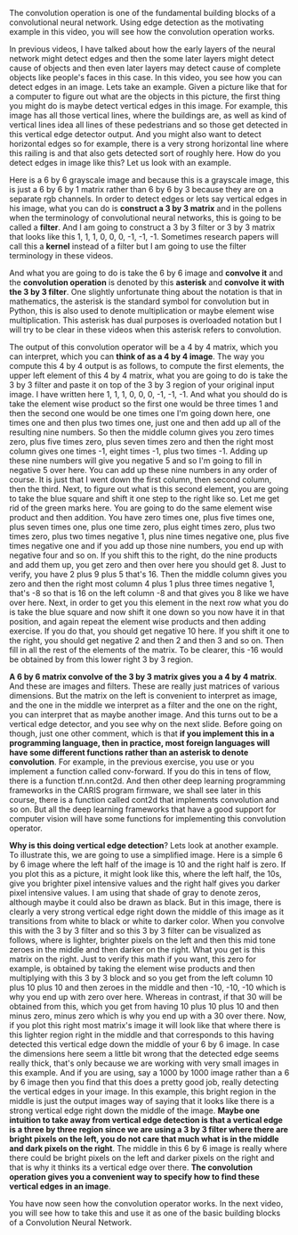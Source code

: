 The convolution operation is one of the fundamental building blocks of a convolutional neural network. Using edge detection as the motivating example in this video, you will see how the convolution operation works. 

In previous videos, I have talked about how the early layers of the neural network might detect edges and then the some later layers might detect cause of objects and then even later layers may detect cause of complete objects like people's faces in this case. In this video, you see how you can detect edges in an image. Lets take an example. Given a picture like that for a computer to figure out what are the objects in this picture, the first thing you might do is maybe detect vertical edges in this image. For example, this image has all those vertical lines, where the buildings are, as well as kind of vertical lines idea all lines of these pedestrians and so those get detected in this vertical edge detector output. And you might also want to detect horizontal edges so for example, there is a very strong horizontal line where this railing is and that also gets detected sort of roughly here. How do you detect edges in image like this? Let us look with an example. 

Here is a 6 by 6 grayscale image and because this is a grayscale image, this is just a 6 by 6 by 1 matrix rather than 6 by 6 by 3 because they are on a separate rgb channels. In order to detect edges or lets say vertical edges in his image, what you can do is **construct a 3 by 3 matrix** and in the pollens when the terminology of convolutional neural networks, this is going to be called a **filter**. And I am going to construct a 3 by 3 filter or 3 by 3 matrix that looks like this 1, 1, 1, 0, 0, 0, -1, -1, -1. Sometimes research papers will call this a **kernel** instead of a filter but I am going to use the filter terminology in these videos. 

And what you are going to do is take the 6 by 6 image and **convolve it** and the **convolution operation** is denoted by this **asterisk** and **convolve it with the 3 by 3 filter**. One slightly unfortunate thing about the notation is that in mathematics, the asterisk is the standard symbol for convolution but in Python, this is also used to denote multiplication or maybe element wise multiplication. This asterisk has dual purposes is overloaded notation but I will try to be clear in these videos when this asterisk refers to convolution. 

The output of this convolution operator will be a 4 by 4 matrix, which you can interpret, which you can **think of as a 4 by 4 image**. The way you compute this 4 by 4 output is as follows, to compute the first elements, the upper left element of this 4 by 4 matrix, what you are going to do is take the 3 by 3 filter and paste it on top of the 3 by 3 region of your original input image. I have written here 1, 1, 1, 0, 0, 0, -1, -1, -1. And what you should do is take the element wise product so the first one would be three times 1 and then the second one would be one times one I'm going down here, one times one and then plus two times one, just one and then add up all of the resulting nine numbers. So then the middle column gives you zero times zero, plus five times zero, plus seven times zero and then the right most column gives one times -1, eight times -1, plus two times -1. Adding up these nine numbers will give you negative 5 and so I'm going to fill in negative 5 over here. You can add up these nine numbers in any order of course. It is just that I went down the first column, then second column, then the third. Next, to figure out what is this second element, you are going to take the blue square and shift it one step to the right like so. Let me get rid of the green marks here. You are going to do the same element wise product and then addition. You have zero times one, plus five times one, plus seven times one, plus one time zero, plus eight times zero, plus two times zero, plus two times negative 1, plus nine times negative one, plus five times negative one and if you add up those nine numbers, you end up with negative four and so on. If you shift this to the right, do the nine products and add them up, you get zero and then over here you should get 8. Just to verify, you have 2 plus 9 plus 5 that's 16. Then the middle column gives you zero and then the right most column 4 plus 1 plus three times negative 1, that's -8 so that is 16 on the left column -8 and that gives you 8 like we have over here. Next, in order to get you this element in the next row what you do is take the blue square and now shift it one down so you now have it in that position, and again repeat the element wise products and then adding exercise. If you do that, you should get negative 10 here. If you shift it one to the right, you should get negative 2 and then 2 and then 3 and so on. Then fill in all the rest of the elements of the matrix. To be clearer, this -16 would be obtained by from this lower right 3 by 3 region. 

**A 6 by 6 matrix convolve of the 3 by 3 matrix gives you a 4 by 4 matrix**. And these are images and filters. These are really just matrices of various dimensions. But the matrix on the left is convenient to interpret as image, and the one in the middle we interpret as a filter and the one on the right, you can interpret that as maybe another image. And this turns out to be a vertical edge detector, and you see why on the next slide. Before going on though, just one other comment, which is that **if you implement this in a programming language, then in practice, most foreign languages will have some different functions rather than an asterisk to denote convolution**. For example, in the previous exercise, you use or you implement a function called conv-forward. If you do this in tens of flow, there is a function tf.nn.cont2d. And then other deep learning programming frameworks in the CARIS program firmware, we shall see later in this course, there is a function called cont2d that implements convolution and so on. But all the deep learning frameworks that have a good support for computer vision will have some functions for implementing this convolution operator. 

**Why is this doing vertical edge detection**? Lets look at another example. To illustrate this, we are going to use a simplified image. Here is a simple 6 by 6 image where the left half of the image is 10 and the right half is zero. If you plot this as a picture, it might look like this, where the left half, the 10s, give you brighter pixel intensive values and the right half gives you darker pixel intensive values. I am using that shade of gray to denote zeros, although maybe it could also be drawn as black. But in this image, there is clearly a very strong vertical edge right down the middle of this image as it transitions from white to black or white to darker color. When you convolve this with the 3 by 3 filter and so this 3 by 3 filter can be visualized as follows, where is lighter, brighter pixels on the left and then this mid tone zeroes in the middle and then darker on the right. What you get is this matrix on the right. Just to verify this math if you want, this zero for example, is obtained by taking the element wise products and then multiplying with this 3 by 3 block and so you get from the left column 10 plus 10 plus 10 and then zeroes in the middle and then -10, -10, -10 which is why you end up with zero over here. Whereas in contrast, if that 30 will be obtained from this, which you get from having 10 plus 10 plus 10 and then minus zero, minus zero which is why you end up with a 30 over there. Now, if you plot this right most matrix's image it will look like that where there is this lighter region right in the middle and that corresponds to this having detected this vertical edge down the middle of your 6 by 6 image. In case the dimensions here seem a little bit wrong that the detected edge seems really thick, that's only because we are working with very small images in this example. And if you are using, say a 1000 by 1000 image rather than a 6 by 6 image then you find that this does a pretty good job, really detecting the vertical edges in your image. In this example, this bright region in the middle is just the output images way of saying that it looks like there is a strong vertical edge right down the middle of the image. **Maybe one intuition to take away from vertical edge detection is that a vertical edge is a three by three region since we are using a 3 by 3 filter where there are bright pixels on the left, you do not care that much what is in the middle and dark pixels on the right**. The middle in this 6 by 6 image is really where there could be bright pixels on the left and darker pixels on the right and that is why it thinks its a vertical edge over there. **The convolution operation gives you a convenient way to specify how to find these vertical edges in an image**. 

You have now seen how the convolution operator works. In the next video, you will see how to take this and use it as one of the basic building blocks of a Convolution Neural Network.